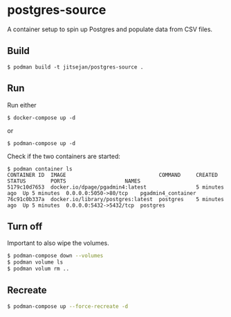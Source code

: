 # postgres-source
A container setup to spin up Postgres and populate data from CSV files.

## Build

```shell
$ podman build -t jitsejan/postgres-source . 
```

## Run
Run either

```shell
$ docker-compose up -d
```

or

```shell
$ podman-compose up -d
```

Check if the two containers are started:

```shell
$ podman container ls 
CONTAINER ID  IMAGE                              COMMAND     CREATED        STATUS        PORTS                   NAMES
5179c10d7653  docker.io/dpage/pgadmin4:latest                5 minutes ago  Up 5 minutes  0.0.0.0:5050->80/tcp    pgadmin4_container
76c91c0b337a  docker.io/library/postgres:latest  postgres    5 minutes ago  Up 5 minutes  0.0.0.0:5432->5432/tcp  postgres
```

## Turn off

Important to also wipe the volumes. 

```bash
$ podman-compose down --volumes
$ podman volume ls
$ podman volum rm ..
```

## Recreate

```bash
$ podman-compose up --force-recreate -d 
```